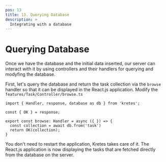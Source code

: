```yaml
---
pos: 13
title: 13. Querying Database
description: >
  Integrating with a database
---
```


# Querying Database

Once we have the database and the initial data inserted, our server can interact with it by using controllers and their handlers for querying and modyfing the database.

First, let's query the database and return the task collection via the `browse` handler so that it can be displayed in the React.js application. Modify the `features/Task/Controller/browse.ts`

```ts{1,6-7}
import { Handler, response, database as db } from 'kretes';

const { OK } = response;

export const browse: Handler = async ({ }) => {
  const collection = await db.from('task')
  return OK(collection);
}
```

You don't need to restart the application, Kretes takes care of it. The React.js application is now displaying the tasks that are fetched directly from the database on the server.
